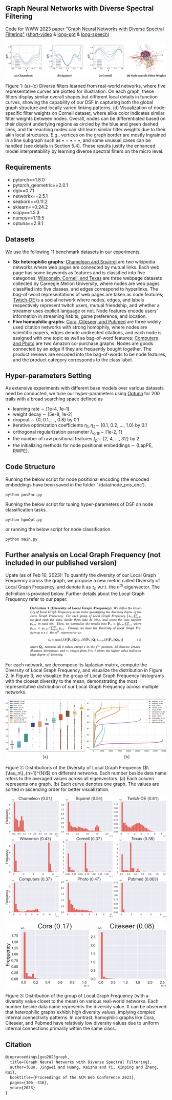 ## Graph Neural Networks with Diverse Spectral Filtering
Code for WWW 2023 paper ["Graph Neural Networks with Diverse Spectral Filtering"](https://dl.acm.org/doi/pdf/10.1145/3543507.3583324) ([short-video](https://slideslive.com/39000277) & [long-ppt](https://github.com/jingweio/DSF/blob/main/dsf_pre.pdf) & [long-speech](https://github.com/jingweio/DSF/blob/main/dsf_speech.pdf))


<p align = "center">
<img src = "https://github.com/jingweio/DSF/blob/main/figures/Intep.png">
</p>
<p align = "left">
Figure 1: (a)-(c) Diverse filters learned from real-world networks, where five representative curves are plotted for illustration. On each graph, these filters display similar overall shapes but different local details in function curves, showing the capability of our DSF in capturing both the global graph structure and locally varied linking patterns. (d) Visualization of node-specific filter weights on Cornell dataset, where alike color indicates similar filter weights between nodes. Overall, nodes can be differentiated based on their disjoint underlying regions as circled by the blue and green dashed lines, and far-reaching nodes can still learn similar filter weights due to their akin local structures. E.g., vertices on the graph border are mostly ingrained in a line subgraph such as • − • − •, and some unusual cases can be handled (see details in Section 5.4). These results justify the enhanced model interpretability by learning diverse spectral filters on the micro level.
</p>


## Requirements
- pytorch==1.8.0
- pytorch_geometric==2.0.1
- dgl==0.7.1
- networkx==2.5.1
- seaborn==0.11.2
- sklearn==0.24.2
- scipy==1.5.3
- numpy==1.19.5
- optuna==2.9.1

## Datasets
We use the following 11 benchmark datasets in our experiments.
- **Six heterophilic graphs**:
[Chameleon and Squirrel](https://github.com/CUAI/Non-Homophily-Benchmarks/tree/main/data) are two wikipedia networks where web pages are connected by mutual links. Each web page has some keywords as features and is classified into five categories;
[Wisconsin, Cornell, and Texas](https://github.com/CUAI/Non-Homophily-Benchmarks/tree/main/data) are three webpage datasets collected by Carnegie Mellon University, where nodes are web pages classified into five classes, and edges correspond to hyperlinks. The bag-of-word representations of web pages are taken as node features;
[Twtich-DE](https://github.com/CUAI/Non-Homophily-Benchmarks/tree/main/data) is a social network where nodes, edges, and labels respectively represent twitch users, mutual friendship, and whether a streamer uses explicit language or not. Node features encode users’ information in streaming habits, game preference, and location.
- **Five homophilic graphs**:
[Cora, Citeseer, and Pubmed](https://github.com/CUAI/Non-Homophily-Benchmarks/tree/main/data) are three widely used citation networks with strong homophily, where nodes are scientific papers, edges denote undirected citations, and each node is assigned with one topic as well as bag-of-word features;
[Computers and Photo](https://github.com/shchur/gnn-benchmark/tree/master/data/npz) are two Amazon co-purchase graphs. Nodes are goods connected by an edge if they are frequently bought together. The product reviews are encoded into the bag-of-words to be node features, and the product category corresponds to the class label. 



## Hyper-parameters Setting
As extensive experiments with different base models over various datasets need be conducted, we tune our hyper-parameters using [Optuna](https://github.com/optuna/optuna) for 200 trails with a broad searching space defined as
- learning rate $\sim$ [1e-4, 1e-1]
- weight decay $\sim$ [5e-8, 1e-2]
- dropout $\sim$ {0, 0.1, ..., 0.8} by 0.1
- iterative optimization coefficients $\eta_1, \eta_2 \sim$ {0.1, 0.2, ..., 1.0} by 0.1
- orthogonal regularization parameter $\lambda_\text{orth} \sim$ [1e-2, 1]
- the number of raw positional features $f_p \sim$ {2, 4, ..., 32} by 2
- the initializing methods for node positional embeddings $\sim$ {LapPE, RWPE}.

## Code Structure
Running the below script for node positional encoding (the encoded embeddings have been saved in the folder './data/node_pos_enc').
```
python posEnc.py
```
Running the below script for tuning hyper-parameters of DSF on node classification tasks.
```
python hpmOpt.py
```
or running the below script for node classification.
```
python main.py
```

## Further analysis on Local Graph Frequency (not included in our published version)
Upate (as of Feb 10, 2023): To quantify the diversity of our Local Graph Frequency across the graph, we propose a new metric called Diversity of Local Graph Frequency, and denote it as $\tau_n$ w.r.t. the $n^{\text{th}}$ eigenvector. The definition is provided below. Further details about the Local Graph Frequency refer to our paper.

<p align = "center">
<img src=https://github.com/jingweio/DSF/blob/main/figures/divLGF.png width=70% />
</p>
  
For each network, we decompose its laplacian matrix, compute the Diversity of Local Graph Frequency, and visualize the distribution in Figure 2. 
In Figure 3, we visualize the group of Local Graph Frequency histograms with the closest diversity to the mean, demonstrating the most representative distribution of our Local Graph Frequency across multiple networks.

<p align = "center">
<img src = https://github.com/jingweio/DSF/blob/main/figures/staDis_distrib.png>
</p>
<p align = "left">
Figure 2: Distributions of the Diversity of Local Graph Frequency ($\{\tau_n\}_{n=1}^{N}$) on different networks. Each number beside data name refers to the averaged values across all eigenvectors. (a) Each column represents one graph. (b) Each curve denotes one graph. The values are sorted in ascending order for better visualization.
</p>

<p align = "center">
<img src = "https://github.com/jingweio/DSF/blob/main/figures/main__LocUfreq_histgram_typical.png">
</p>

<p align = "center">
<img src = "https://github.com/jingweio/DSF/blob/main/figures/supply__LocUfreq_histgram_typical.png" alt="Figure" width="700">
</p>

<p align = "left">
Figure 3: Distribution of the group of Local Graph Frequency (with a diversity value closet to the mean) on various real-world networks. Each number beside data name represents the diversity value.
It can be observed that heterophilic graphs exhibit high diversity values, implying complex internal connectivity patterns. In contrast, homophilic graphs like Cora, Citeseer, and Pubmed have relatively low diversity values due to uniform internal connections primarily within the same class.
</p>


## Citation
```
@inproceedings{guo2023graph,
  title={Graph Neural Networks with Diverse Spectral Filtering},
  author={Guo, Jingwei and Huang, Kaizhu and Yi, Xinping and Zhang, Rui},
  booktitle={Proceedings of the ACM Web Conference 2023},
  pages={306--316},
  year={2023}
}
```
